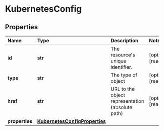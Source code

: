 # KubernetesConfig

## Properties

| Name | Type | Description | Notes |
| :--- | :--- | :--- | :--- |
| **id** | **str** | The resource's unique identifier. | \[optional\] \[readonly\] |
| **type** | **str** | The type of object | \[optional\] \[readonly\] |
| **href** | **str** | URL to the object representation \(absolute path\) | \[optional\] \[readonly\] |
| **properties** | [**KubernetesConfigProperties**](kubernetesconfigproperties.md) |  |  |

